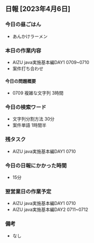 ## 日報 [2023年4月6日]

### 今日の昼ごはん

* あんかけラーメン

### 本日の作業内容

* AIZU java実施基本編DAY1 0709~0710
* 案件打ち合わせ
#### 今日の問題概要

* 0709 複雑な文字列 3時間
### 今日の検索ワード

* 文字列分割方法 30分 
* 案件単語 1時間半
### 残タスク

* AIZU java実施基本編DAY1 0710
### 今日の日報にかかった時間

* 15分
### 翌営業日の作業予定

* AIZU java実施基本編DAY1 0710
* AIZU java実施基本編DAY2 0711~0712
### 備考
* なし
